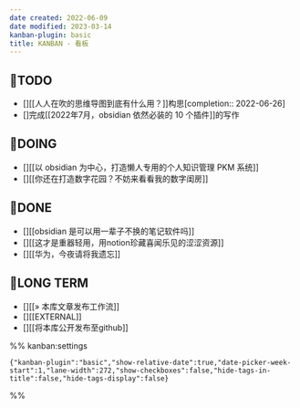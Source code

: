 ```yaml
---
date created: 2022-06-09
date modified: 2023-03-14
kanban-plugin: basic
title: KANBAN - 看板
---
```


## 🤔TODO

- [][[人人在吹的思维导图到底有什么用？]]构思[completion:: 2022-06-26]
- []完成[[2022年7月，obsidian 依然必装的 10 个插件]]的写作

## 🏹DOING

- [][[以 obsidian 为中心，打造懒人专用的个人知识管理 PKM 系统]]
- [][[你还在打造数字花园？不妨来看看我的数字闺房]]

## 🎉DONE

- [][[obsidian 是可以用一辈子不换的笔记软件吗]]
- [][[这才是重器轻用，用notion珍藏喜闻乐见的涩涩资源]]
- [][[华为，今夜请将我遗忘]]

## 🔭LONG TERM

- [][[» 本库文章发布工作流]]
- [][[EXTERNAL]]
- [][[将本库公开发布至github]]

%% kanban:settings

```
{"kanban-plugin":"basic","show-relative-date":true,"date-picker-week-start":1,"lane-width":272,"show-checkboxes":false,"hide-tags-in-title":false,"hide-tags-display":false}
```

%%
